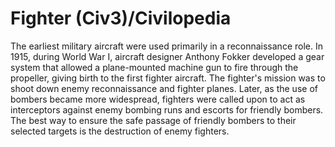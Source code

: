 # Fighter (Civ3)/Civilopedia

The earliest military aircraft were used primarily in a reconnaissance role. In 1915, during World War I, 
aircraft designer Anthony Fokker developed a gear system that allowed a plane-mounted machine gun to fire 
through the propeller, giving birth to the first fighter aircraft. The fighter's mission was to shoot down 
enemy reconnaissance and fighter planes. Later, as the use of bombers became more widespread, fighters were 
called upon to act as interceptors against enemy bombing runs and escorts for friendly bombers. The best way 
to ensure the safe passage of friendly bombers to their selected targets is the destruction of enemy fighters.